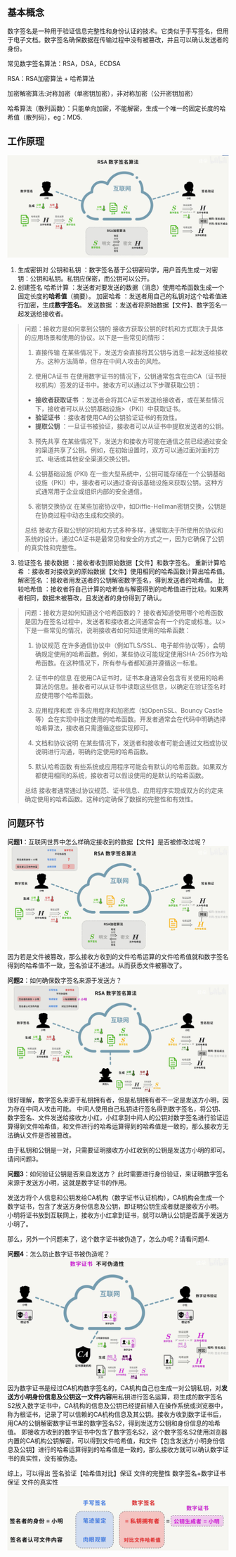 ## 基本概念
数字签名是一种用于验证信息完整性和身份认证的技术。它类似于手写签名，但用于电子文档。数字签名确保数据在传输过程中没有被篡改，并且可以确认发送者的身份。

常见数字签名算法：RSA，DSA，ECDSA

RSA：RSA加密算法 + 哈希算法

加密解密算法:对称加密（单密钥加密），非对称加密（公开密钥加密）

哈希算法（散列函数）：只能单向加密，不能解密，生成一个唯一的固定长度的哈希值（散列码），eg：MD5.

## 工作原理
![工作原理](image.png)
1. 生成密钥对
公钥和私钥 ：数字签名基于公钥密码学，用户首先生成一对密钥：公钥和私钥。私钥应保密，而公钥可以公开。
2. 创建签名
哈希计算 ：发送者对要发送的数据（消息）使用哈希函数生成一个固定长度的**哈希值**（摘要）。
加密哈希 ：发送者用自己的私钥对这个哈希值进行加密，生成**数字签名**。
发送数据 ：发送者将原始数据【文件】、数字签名一起发送给接收者。
> 问题：接收方是如何拿到公钥的
> 接收方获取公钥的时机和方式取决于具体的应用场景和使用的协议。以下是一些常见的情形：
> 
> 1. 直接传输
> 在某些情况下，发送方会直接将其公钥与消息一起发送给接收方。这种方法简单，但存在中间人攻击的风险。
> 
>2. 使用CA证书
>在使用数字证书的情况下，公钥通常包含在由CA（证书授权机构）签发的证书中。接收方可以通过以下步骤获取公钥：
>
>+ **接收者获取证书** ：发送者会将其CA证书发送给接收者，或在某些情况下，接收者可以从公钥基础设施>（PKI）中获取证书。
>+ **验证证书** ：接收者使用CA的公钥验证证书的有效性。
>+ **提取公钥** ：一旦证书被验证，接收者可以从证书中提取发送者的公钥。
>3. 预先共享
>在某些情况下，发送方和接收方可能在通信之前已经通过安全的渠道共享了公钥。例如，在初始设置时，双方可以通过面对面的方式、电话或其他安全渠道交换公钥。
>
>4. 公钥基础设施 (PKI)
>在一些大型系统中，公钥可能存储在一个公钥基础设施（PKI）中，接收者可以通过查询该基础设施来获取公钥。这种方式通常用于企业或组织内部的安全通信。
>
>5. 密钥交换协议
>在某些加密协议中，如Diffie-Hellman密钥交换，公钥是在协商过程中动态生成和交换的。
>
>总结
>接收方获取公钥的时机和方式多种多样，通常取决于所使用的协议和系统的设计。通过CA证书是最常见和安全的方式之一，因为它确保了公钥的真实性和完整性。

3. 验证签名
接收数据 ：接收者收到原始数据【文件】和数字签名。
重新计算哈希 ：接收者对接收到的原始数据【文件】使用相同的哈希函数计算出哈希值。
解密签名 ：接收者用发送者的公钥解密数字签名，得到发送者的哈希值。
比较哈希值 ：接收者将自己计算的哈希值与解密得到的哈希值进行比较。如果两者相同，数据未被篡改，且发送者的身份得到了确认。
> 问题：接收方是如何知道这个哈希函数的？
> 接收者知道使用哪个哈希函数是因为在签名过程中，发送者和接收者之间通常会有一个约定或标准。以> 下是一些常见的情况，说明接收者如何知道使用的哈希函数：
> 
> 1. 协议规范
> 在许多通信协议中（例如TLS/SSL、电子邮件协议等），会明确规定使用的哈希函数。例如，某些协议可能规定使用SHA-256作为哈希函数。在这种情况下，所有参与者都知道并遵循这一标准。
> 
> 2. 证书中的信息
> 在使用CA证书时，证书本身通常会包含有关使用的哈希算法的信息。接收者可以从证书中读取这些信息，以确定在验证签名时应使用哪个哈希函数。
> 
> 3. 应用程序和库
> 许多应用程序和加密库（如OpenSSL、Bouncy Castle等）会在实现中指定使用的哈希函数。开发者通常会在代码中明确选择哈希算法，接收者只需遵循这些实现即可。
> 
> 4. 文档和协议说明
> 在某些情况下，发送者和接收者可能会通过文档或协议说明进行沟通，明确约定使用的哈希函数。
> 
> 5. 默认哈希函数
> 有些系统或应用程序可能会有默认的哈希函数。如果双方都使用相同的系统，接收者可以假设使用的是默认的哈希函数。
> 
> 总结
> 接收者通常通过协议规范、证书信息、应用程序实现或双方的约定来确定使用的哈希函数。这种约定确保了数据的完整性和有效性。

## 问题环节

**问题1**：互联网世界中怎么样确定接收到的数据【文件】是否被修改过呢？
![Alt text](image-1.png)
因为若是文件被篡改，那么接收方收到的文件哈希运算的文件哈希值就和数字签名得到的哈希值不一致，签名验证不通过。从而获悉文件被篡改了。

**问题2**：如何确保数字签名来源于发送方？
![Alt text](image-2.png)
很好理解，数字签名来源于私钥拥有者，但是私钥拥有者不一定是发送方小明，因为存在中间人攻击可能。
中间人使用自己私钥进行签名得到数字签名，将公钥、数字签名、文件发送给接收方小红，小红拿到中间人的公钥对数字签名进行验证运算得到文件哈希值，和文件进行的哈希运算得到的哈希值是一致的，那么接收方无法确认文件是否被篡改。

由于私钥和公钥是一对，只需要证明接收方小红收到的公钥是发送方小明的即可。请问问题3。

**问题3**：如何验证公钥是否来自发送方？
此时需要进行身份验证，来证明数字签名来源于发送方小明，这就是数字证书的作用。

发送方将个人信息和公钥发给CA机构（数字证书认证机构），CA机构会生成一个数字证书，包含了发送方身份信息及公钥，即证明公钥生成者就是接收方小明。
小明将证书放到互联网上，接收方小红拿到证书，就可以确认公钥是否属于发送方小明了。

那么，另外一个问题来了，这个数字证书被伪造了，怎么办呢？请看问题4.

**问题4**：怎么防止数字证书被伪造呢？
![Alt text](image-3.png)
因为数字证书是经过CA机构数字签名的，CA机构自己也生成一对公钥私钥，对**发送方小明身份信息及公钥这一文件内容**用私钥进行签名运算，将生成的数字签名S2放入数字证书中，CA机构的信息及公钥已经提前植入在操作系统或浏览器中，称为根证书，记录了可以信赖的CA机构信息及其公钥。接收方收到数字证书后，用CA的公钥解密数字证书里的数字签名S2，得到发送方公钥和身份信息的哈希值。
即接收方收到的数字证书中包含了数字签名S2，这个数字签名S2使用浏览器内置的CA机构公钥解密，可以得到文件哈希值，和文件【包含发送方小明身份信息及公钥】进行的哈希运算得到的哈希值是一致的，那么接收方就可以确认数字证书的真实性，没有被伪造。

综上，可以得出
签名验证【哈希值对比】保证 文件的完整性
数字签名+数字证书 保证 文件的真实性
![Alt text](image-4.png)